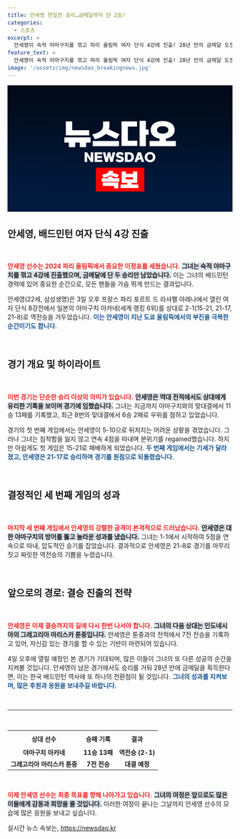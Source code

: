 ```yaml
---
title: 안세영 한일전 승리…금메달까지 단 2승!
categories:
  - 스포츠
excerpt: >
  안세영이 숙적 야마구치를 꺾고 파리 올림픽 여자 단식 4강에 진출! 28년 만의 금메달 도전이 본격화되며, 다음 상대는 세계 8위 툰중. 클릭하고 승리의 순간을 놓치지 마세요!
feature_text: >
  안세영이 숙적 야마구치를 꺾고 파리 올림픽 여자 단식 4강에 진출! 28년 만의 금메달 도전이 본격화되며, 다음 상대는 세계 8위 툰중. 클릭하고 승리의 순간을 놓치지 마세요!
image: '/assets/img/newsdao_breakingnews.jpg'
---
```


<p><img src="/assets/img/newsdao_breakingnews.jpg" alt="cryptoinkorea 속보" /></p>

<h2 data-ke-size="size26">안세영, 배드민턴 여자 단식 4강 진출</h2>

<p data-ke-size="size16">&nbsp;</p>

<p><b><span style="color: #ee2323;">안세영 선수는 2024 파리 올림픽에서 중요한 이정표를 세웠습니다.</span></b> <b><span style="background-color: #21538527;">그녀는 숙적 야마구치를 꺾고 4강에 진출했으며, 금메달에 단 두 승리만 남았습니다.</span></b> 이는 그녀의 배드민턴 경력에 있어 중요한 순간으로, 모든 팬들을 가슴 뛰게 만드는 결과입니다. </p>

<p>안세영(22세, 삼성생명)은 3일 오후 프랑스 파리 포르트 드 라샤펠 아레나에서 열린 여자 단식 8강전에서 일본의 야마구치 아카네(세계 랭킹 6위)를 상대로 2-1(15-21, 21-17, 21-8)로 역전승을 거두었습니다. <b><span style="color: #1a5490;">이는 안세영이 지난 도쿄 올림픽에서의 부진을 극복한 순간이기도 합니다.</span></b> </p>

<p data-ke-size="size16">&nbsp;</p>

<h2 data-ke-size="size26">경기 개요 및 하이라이트</h2>

<p data-ke-size="size16">&nbsp;</p>

<p><b><span style="color: #ee2323;">이번 경기는 단순한 승리 이상의 의미가 있습니다.</span></b> <b><span style="background-color: #21538527;">안세영은 역대 전적에서도 상대에게 유리한 기록을 보이며 경기에 임했습니다.</span></b> 그녀는 지금까지 야마구치와의 맞대결에서 11승 13패를 기록했고, 최근 8번의 맞대결에서 6승 2패로 우위를 점하고 있었습니다. </p>

<p>경기의 첫 번째 게임에서는 안세영이 5-10으로 뒤처지는 어려운 상황을 겪었습니다. 그러나 그녀는 침착함을 잃지 않고 연속 4점을 따내며 분위기를 regained했습니다. 하지만 아쉽게도 첫 게임은 15-21로 패배하게 되었습니다. <b><span style="color: #1a5490;">두 번째 게임에서는 기세가 달라졌고, 안세영은 21-17로 승리하며 경기를 원점으로 되돌렸습니다.</span></b></p>

<p data-ke-size="size16">&nbsp;</p>

<h2 data-ke-size="size26">결정적인 세 번째 게임의 성과</h2>

<p data-ke-size="size16">&nbsp;</p>

<p><b><span style="color: #ee2323;">마지막 세 번째 게임에서 안세영의 강렬한 공격이 본격적으로 드러났습니다.</span></b> <b><span style="background-color: #21538527;">안세영은 대한 야마구치의 방어를 뚫고 놀라운 성과를 냈습니다.</span></b> 그녀는 1-1에서 시작하여 5점을 연속으로 따내, 압도적인 승기를 잡았습니다. 결과적으로 안세영은 21-8로 경기를 마무리짓고 짜릿한 역전승의 기쁨을 누렸습니다. </p>

<p data-ke-size="size16">&nbsp;</p>

<h2 data-ke-size="size26">앞으로의 경로: 결승 진출의 전략</h2>

<p data-ke-size="size16">&nbsp;</p>

<p><b><span style="color: #ee2323;">안세영은 이제 결승까지의 길에 다시 한번 나서야 합니다.</span></b> <b><span style="background-color: #21538527;">그녀의 다음 상대는 인도네시아의 그레고리아 마리스카 툰중입니다.</span></b> 안세영은 툰중과의 전적에서 7전 전승을 기록하고 있어, 자신감 있는 경기를 할 수 있는 기반이 마련되어 있습니다. </p>

<p>4일 오후에 열릴 예정인 본 경기가 기대되며, 많은 이들이 그녀의 또 다른 성공의 순간을 지켜볼 것입니다. 안세영이 남은 경기에서도 승리를 거둬 28년 만에 금메달을 획득한다면, 이는 한국 배드민턴 역사에 또 하나의 전환점이 될 것입니다. <b><span style="color: #1a5490;">그녀의 성과를 지켜보며, 많은 후원과 응원을 보내주길 바랍니다.</span></b></p>

<p data-ke-size="size16">&nbsp;</p>

<hr>

<p data-ke-size="size16">&nbsp;</p>

<table style="width:100%">
  <tr>
    <th style="text-align: center; height: 30px;"><b>상대 선수</b></th>
    <th style="text-align: center; height: 30px;"><b>승패 기록</b></th>
    <th style="text-align: center; height: 30px;"><b>결과</b></th>
  </tr>
  <tr>
    <td style="text-align: center; height: 17px;"><b>야마구치 아카네</b></td>
    <td style="text-align: center; height: 17px;"><b>11승 13패</b></td>
    <td style="text-align: center; height: 17px;"><b>역전승 (2-1)</b></td>
  </tr>
  <tr>
    <td style="text-align: center; height: 17px;"><b>그레고리아 마리스카 툰중</b></td>
    <td style="text-align: center; height: 17px;"><b>7전 전승</b></td>
    <td style="text-align: center; height: 17px;"><b>대결 예정</b></td>
  </tr>
</table>

<p data-ke-size="size16">&nbsp;</p>

<p><b><span style="color: #ee2323;">이제 안세영 선수는 최종 목표를 향해 나아가고 있습니다.</span></b> <b><span style="background-color: #21538527;">그녀의 여정은 앞으로도 많은 이들에게 감동과 희망을 줄 것입니다.</span></b> 이러한 여정이 끝나는 그날까지 안세영 선수의 모습에 많은 응원을 보내고 싶습니다.</p>
실시간 뉴스 속보는, <a href="https://newsdao.kr" rel="dofollow">https://newsdao.kr</a>


